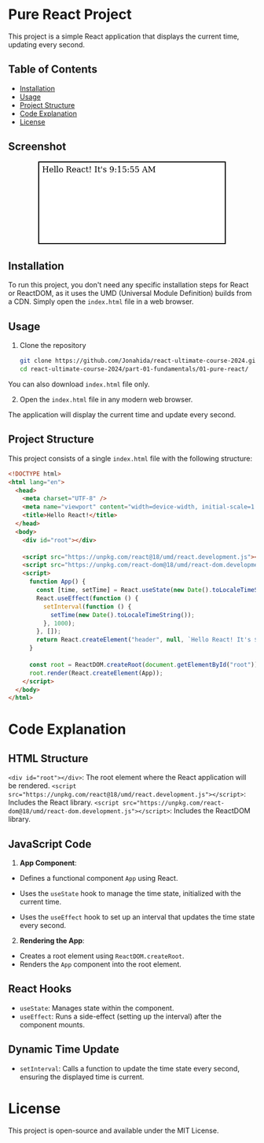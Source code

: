 # Pure React Project

This project is a simple React application that displays the current time, updating every second.

## Table of Contents

- [Installation](#installation)
- [Usage](#usage)
- [Project Structure](#project-structure)
- [Code Explanation](#code-explanation)
- [License](#license)

## Screenshot

<p align="center">
  <img src="screenshot-hello-react.png" alt="Hello React Screenshot" style="border: 2px solid #000;"/>
</p>

## Installation

To run this project, you don't need any specific installation steps for React or ReactDOM, as it uses the UMD (Universal Module Definition) builds from a CDN. Simply open the `index.html` file in a web browser.

## Usage

1. Clone the repository
   ```bash
   git clone https://github.com/Jonahida/react-ultimate-course-2024.git
   cd react-ultimate-course-2024/part-01-fundamentals/01-pure-react/
   ```

You can also download `index.html` file only.

2. Open the `index.html` file in any modern web browser.

The application will display the current time and update every second.

## Project Structure

This project consists of a single `index.html` file with the following structure:

```html
<!DOCTYPE html>
<html lang="en">
  <head>
    <meta charset="UTF-8" />
    <meta name="viewport" content="width=device-width, initial-scale=1.0" />
    <title>Hello React!</title>
  </head>
  <body>
    <div id="root"></div>

    <script src="https://unpkg.com/react@18/umd/react.development.js"></script>
    <script src="https://unpkg.com/react-dom@18/umd/react-dom.development.js"></script>
    <script>
      function App() {
        const [time, setTime] = React.useState(new Date().toLocaleTimeString());
        React.useEffect(function () {
          setInterval(function () {
            setTime(new Date().toLocaleTimeString());
          }, 1000);
        }, []);
        return React.createElement("header", null, `Hello React! It's ${time}`);
      }

      const root = ReactDOM.createRoot(document.getElementById("root"));
      root.render(React.createElement(App));
    </script>
  </body>
</html>
```

# Code Explanation

## HTML Structure

`<div id="root"></div>`: The root element where the React application will be rendered.
`<script src="https://unpkg.com/react@18/umd/react.development.js"></script>`: Includes the React library.
`<script src="https://unpkg.com/react-dom@18/umd/react-dom.development.js"></script>`: Includes the ReactDOM library.

## JavaScript Code

1. **App Component**:

- Defines a functional component `App` using React.

- Uses the `useState` hook to manage the time state, initialized with the current time.

- Uses the `useEffect` hook to set up an interval that updates the time state every second.

2. **Rendering the App**:

- Creates a root element using `ReactDOM.createRoot`.
- Renders the `App` component into the root element.

## React Hooks

- `useState`: Manages state within the component.
- `useEffect`: Runs a side-effect (setting up the interval) after the component mounts.

## Dynamic Time Update

- `setInterval`: Calls a function to update the time state every second, ensuring the displayed time is current.

# License

This project is open-source and available under the MIT License.
